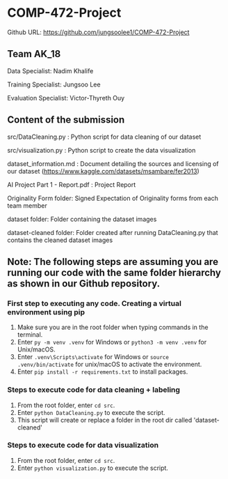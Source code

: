 # COMP-472-Project

Github URL: https://github.com/jungsoolee1/COMP-472-Project

## Team AK_18
Data Specialist: Nadim Khalife

Training Specialist: Jungsoo Lee

Evaluation Specialist: Victor-Thyreth Ouy


## Content of the submission
src/DataCleaning.py : Python script for data cleaning of our dataset

src/visualization.py : Python script to create the data visualization 

dataset_information.md : Document detailing the sources and licensing of our dataset (https://www.kaggle.com/datasets/msambare/fer2013)

AI Project Part 1 - Report.pdf : Project Report

Originality Form folder: Signed Expectation of Originality forms from each team member

dataset folder: Folder containing the dataset images

dataset-cleaned folder: Folder created after running DataCleaning.py that contains the cleaned dataset images 


## Note: The following steps are assuming you are running our code with the same folder hierarchy as shown in our Github repository.

### First step to executing any code. Creating a virtual environment using pip
1. Make sure you are in the root folder when typing commands in the terminal.
2. Enter `py -m venv .venv` for Windows or `python3 -m venv .venv` for Unix/macOS.
3. Enter `.venv\Scripts\activate` for Windows or `source .venv/bin/activate` for unix/macOS to activate the environment.
4. Enter `pip install -r requirements.txt` to install packages.


### Steps to execute code for data cleaning + labeling
1. From the root folder, enter `cd src`.
2. Enter `python DataCleaning.py` to execute the script.
3. This script will create or replace a folder in the root dir called 'dataset-cleaned'

### Steps to execute code for data visualization
1. From the root folder, enter `cd src`.
2. Enter `python visualization.py` to execute the script.
